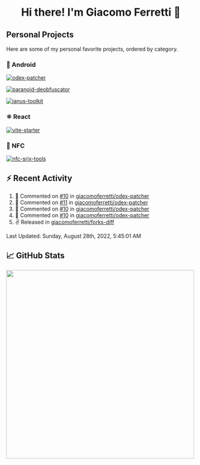 <h1 align='center'>
  Hi there! I'm Giacomo Ferretti 👋
</h1>

<!--I'm Giacomo Ferretti, a student from Italy, full-stack developer and designer.-->

## Personal Projects

Here are some of my personal favorite projects, ordered by category.

### 🤖 Android
[![odex-patcher](https://github-readme-stats.vercel.app/api/pin/?username=giacomoferretti&repo=odex-patcher&bg_color=1E192F&title_color=7448FF&text_color=FFFFFF&hide_border=true)](https://github.com/giacomoferretti/odex-patcher)

[![paranoid-deobfuscator](https://github-readme-stats.vercel.app/api/pin/?username=giacomoferretti&repo=paranoid-deobfuscator&bg_color=1E192F&title_color=7448FF&text_color=FFFFFF&hide_border=true)](https://github.com/giacomoferretti/paranoid-deobfuscator)

[![janus-toolkit](https://github-readme-stats.vercel.app/api/pin/?username=giacomoferretti&repo=janus-toolkit&bg_color=1E192F&title_color=7448FF&text_color=FFFFFF&hide_border=true)](https://github.com/giacomoferretti/janus-toolkit)

<!--[![apk-modding-tools](https://github-readme-stats.vercel.app/api/pin/?username=giacomoferretti&repo=apk-modding-tools&bg_color=1E192F&title_color=7448FF&text_color=FFFFFF&hide_border=true)](https://github.com/giacomoferretti/apk-modding-tools)-->

### ⚛️ React
[![vite-starter](https://github-readme-stats.vercel.app/api/pin/?username=giacomoferretti&repo=vite-starter&bg_color=1E192F&title_color=7448FF&text_color=FFFFFF&hide_border=true)](https://github.com/giacomoferretti/vite-starter)

<!--### 📶 Wi-Fi
[![chopper](https://github-readme-stats.vercel.app/api/pin/?username=giacomoferretti&repo=chopper&bg_color=1E192F&title_color=7448FF&text_color=FFFFFF&hide_border=true)](https://github.com/giacomoferretti/chopper)

[![chopper-go](https://github-readme-stats.vercel.app/api/pin/?username=giacomoferretti&repo=chopper-go&bg_color=1E192F&title_color=7448FF&text_color=FFFFFF&hide_border=true)](https://github.com/giacomoferretti/chopper-go)-->

### 📶 NFC
[![nfc-srix-tools](https://github-readme-stats.vercel.app/api/pin/?username=giacomoferretti&repo=nfc-srix-tools&bg_color=1E192F&title_color=7448FF&text_color=FFFFFF&hide_border=true)](https://github.com/giacomoferretti/nfc-srix-tools)

## ⚡ Recent Activity

<!--RECENT_ACTIVITY:start-->
1. 💬 Commented on [#10](https://github.com/giacomoferretti/odex-patcher/issues/10#issuecomment-1229227531) in [giacomoferretti/odex-patcher](https://github.com/giacomoferretti/odex-patcher)
2. 💬 Commented on [#11](https://github.com/giacomoferretti/odex-patcher/issues/11#issuecomment-1225784887) in [giacomoferretti/odex-patcher](https://github.com/giacomoferretti/odex-patcher)
3. 💬 Commented on [#10](https://github.com/giacomoferretti/odex-patcher/issues/10#issuecomment-1225784059) in [giacomoferretti/odex-patcher](https://github.com/giacomoferretti/odex-patcher)
4. 💬 Commented on [#10](https://github.com/giacomoferretti/odex-patcher/issues/10#issuecomment-1221409710) in [giacomoferretti/odex-patcher](https://github.com/giacomoferretti/odex-patcher)
5. ✌️ Released [](https://github.com/giacomoferretti/forks-diff/releases/tag/v1.2.1) in [giacomoferretti/forks-diff](https://github.com/giacomoferretti/forks-diff)
<!--RECENT_ACTIVITY:end-->

<!--RECENT_ACTIVITY:last_update-->
Last Updated: Sunday, August 28th, 2022, 5:45:01 AM
<!--RECENT_ACTIVITY:last_update_end-->

## 📈 GitHub Stats

<img src="https://github-readme-stats.vercel.app/api?username=giacomoferretti&show_icons=true&bg_color=1E192F&title_color=7448FF&text_color=FFFFFF&icon_color=7448FF&hide_border=true&include_all_commits=true&count_private=true)" width="500">

<!--<img src="https://github-readme-stats.vercel.app/api/top-langs/?username=giacomoferretti&bg_color=1E192F&title_color=7448FF&text_color=FFFFFF&hide_border=true&langs_count=8&layout=compact" width="500">-->
